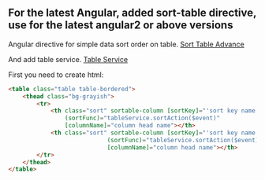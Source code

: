 <h2>
	For the latest Angular, added sort-table directive, use for the latest angular2 or above versions
</h2>

Angular directive for simple data sort order on table. 
<a href="https://github.com/lmnguyenbt/sort-table-advance">Sort Table Advance</a>

And add table service.
<a href="https://github.com/lmnguyenbt/table-service-for-ngb-paging">Table Service</a>

First you need to create html:
```html
<table class="table table-bordered">
    <thead class="bg-grayish">
        <tr>
            <th class="sort" sortable-column [sortKey]="'sort key name'" [sortParams]="{sort_key: sort_key_default, sort_direction: 'desc'}"
                (sortFunc)="tableService.sortAction($event)"
                [columnName]="column head name"></th>
            <th class="sort" sortable-column [sortKey]="'sort key name'" [sortParams]="{tableService.sort_key, tableService.sort_direction}"
                            (sortFunc)="tableService.sortAction($event)"
                            [columnName]="column head name"></th>
        </tr>
    </thead>
</table>
